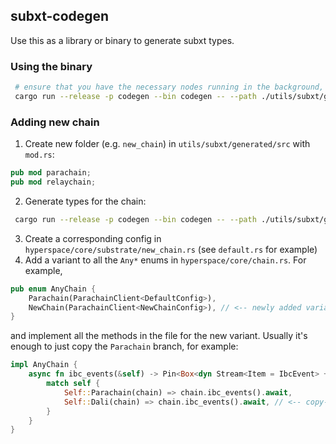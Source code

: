 ## subxt-codegen

Use this as a library or binary to generate subxt types.

### Using the binary

```bash
 # ensure that you have the necessary nodes running in the background, reachable on ports
 cargo run --release -p codegen --bin codegen -- --path ./utils/subxt/generated/src/default
```

### Adding new chain
1. Create new folder (e.g. `new_chain`) in `utils/subxt/generated/src` with `mod.rs`:
```rust
pub mod parachain;
pub mod relaychain;
```
2. Generate types for the chain:
```bash
 cargo run --release -p codegen --bin codegen -- --path ./utils/subxt/generated/src/new_chain
```
3. Create a corresponding config in `hyperspace/core/substrate/new_chain.rs` (see `default.rs` for example)
4. Add a variant to all the `Any*` enums in `hyperspace/core/chain.rs`. For example,
```rust
pub enum AnyChain {
	Parachain(ParachainClient<DefaultConfig>),
	NewChain(ParachainClient<NewChainConfig>), // <-- newly added variant
}
```
and implement all the methods in the file for the new variant. Usually it's enough to just copy the `Parachain` branch,
for example:
```rust
impl AnyChain {
    async fn ibc_events(&self) -> Pin<Box<dyn Stream<Item = IbcEvent> + Send + 'static>> {
        match self {
            Self::Parachain(chain) => chain.ibc_events().await,
            Self::Dali(chain) => chain.ibc_events().await, // <-- copy-pasted from Parachain and changed to `Dali`
        }
    }
}
```
